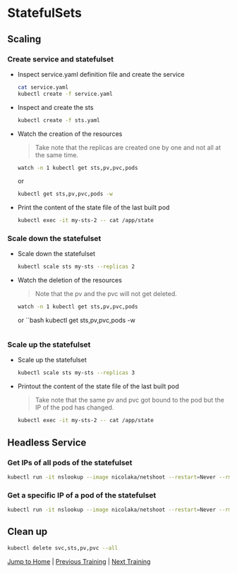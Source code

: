 # StatefulSets

## Scaling

### Create service and statefulset
* Inspect service.yaml definition file and create the service
  ```bash
  cat service.yaml
  kubectl create -f service.yaml
  ```

* Inspect and create the sts
  ```bash
  kubectl create -f sts.yaml
  ```

* Watch the creation of the resources
  >Take note that the replicas are created one by one and not all at the same time.
  ```bash
  watch -n 1 kubectl get sts,pv,pvc,pods
  ```
  or
  ```bash
  kubectl get sts,pv,pvc,pods -w
  ```

* Print the content of the state file of the last built pod
  ```bash
  kubectl exec -it my-sts-2 -- cat /app/state
  ```

###  Scale down the statefulset
* Scale down the statefulset 
  ```bash
  kubectl scale sts my-sts --replicas 2
  ```

* Watch the deletion of the resources
  >Note that the pv and the pvc will not get deleted.
  ```bash
  watch -n 1 kubectl get sts,pv,pvc,pods
  ```
  or
  ``bash
  kubectl get sts,pv,pvc,pods -w
  ```

### Scale up the statefulset

* Scale up the statefulset 
  ```bash
  kubectl scale sts my-sts --replicas 3
  ```

* Printout the content of the state file of the last built pod
  >Take note that the same pv and pvc got bound to the pod but the IP of the pod has changed. 
  ```bash
  kubectl exec -it my-sts-2 -- cat /app/state
  ```

## Headless Service

### Get IPs of all pods of the statefulset

```bash
kubectl run -it nslookup --image nicolaka/netshoot --restart=Never --rm -- nslookup my-service
```

### Get a specific IP of a pod of the statefulset
```bash
kubectl run -it nslookup --image nicolaka/netshoot --restart=Never --rm -- nslookup my-sts-0.my-service
```

## Clean up
```bash
kubectl delete svc,sts,pv,pvc --all
```

[Jump to Home](../README.md) | [Previous Training](../13_persistence-use-volume/README.md) | [Next Training](../15_hpas/README.md)